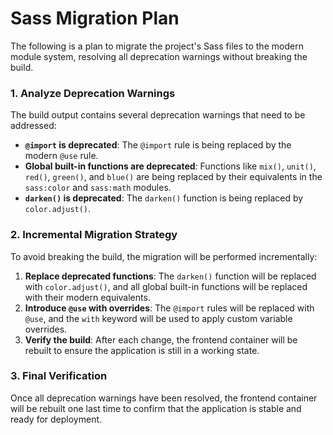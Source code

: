 # Sass Migration Plan

The following is a plan to migrate the project's Sass files to the modern module system, resolving all deprecation warnings without breaking the build.

### 1. Analyze Deprecation Warnings

The build output contains several deprecation warnings that need to be addressed:

-   **`@import` is deprecated**: The `@import` rule is being replaced by the modern `@use` rule.
-   **Global built-in functions are deprecated**: Functions like `mix()`, `unit()`, `red()`, `green()`, and `blue()` are being replaced by their equivalents in the `sass:color` and `sass:math` modules.
-   **`darken()` is deprecated**: The `darken()` function is being replaced by `color.adjust()`.

### 2. Incremental Migration Strategy

To avoid breaking the build, the migration will be performed incrementally:

1.  **Replace deprecated functions**: The `darken()` function will be replaced with `color.adjust()`, and all global built-in functions will be replaced with their modern equivalents.
2.  **Introduce `@use` with overrides**: The `@import` rules will be replaced with `@use`, and the `with` keyword will be used to apply custom variable overrides.
3.  **Verify the build**: After each change, the frontend container will be rebuilt to ensure the application is still in a working state.

### 3. Final Verification

Once all deprecation warnings have been resolved, the frontend container will be rebuilt one last time to confirm that the application is stable and ready for deployment.
